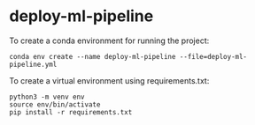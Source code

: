 # deploy-ml-pipeline


To create a conda environment for running the project:

```
conda env create --name deploy-ml-pipeline --file=deploy-ml-pipeline.yml
```

To create a virtual environment using requirements.txt:

```
python3 -m venv env
source env/bin/activate
pip install -r requirements.txt
```